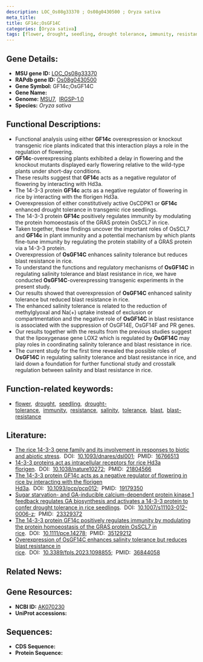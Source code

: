 ```yaml
---
description: LOC_Os08g33370 ; Os08g0430500 ; Oryza sativa
meta_title:
title: GF14c;OsGF14C
categories: [Oryza sativa]
tags: [flower, drought, seedling, drought tolerance, immunity, resistance, salinity, tolerance, blast, blast resistance]
---
```


## Gene Details:
- **MSU gene ID:** [LOC_Os08g33370](http://rice.uga.edu/cgi-bin/ORF_infopage.cgi?orf=LOC_Os08g33370)  
- **RAPdb gene ID:** [Os08g0430500](https://rapdb.dna.affrc.go.jp/locus/?name=Os08g0430500)  
- **Gene Symbol:** GF14c;OsGF14C
- **Gene Name:**
- **Genome:**  [MSU7](http://rice.uga.edu/),&nbsp;&nbsp;[IRGSP-1.0](https://rapdb.dna.affrc.go.jp/download/irgsp1.html)
- **Species:** *Oryza sativa*

## Functional Descriptions:
   - Functional analysis using either **GF14c** overexpression or knockout transgenic rice plants indicated that this interaction plays a role in the regulation of flowering.
   - **GF14c**-overexpressing plants exhibited a delay in flowering and the knockout mutants displayed early flowering relative to the wild-type plants under short-day conditions.
   - These results suggest that **GF14c** acts as a negative regulator of flowering by interacting with Hd3a.
   - The 14-3-3 protein **GF14c** acts as a negative regulator of flowering in rice by interacting with the florigen Hd3a.
   - Overexpression of either constitutively active OsCDPK1 or **GF14c** enhanced drought tolerance in transgenic rice seedlings.
   - The 14-3-3 protein **GF14c** positively regulates immunity by modulating the protein homoeostasis of the GRAS protein OsSCL7 in rice.
   - Taken together, these findings uncover the important roles of OsSCL7 and **GF14c** in plant immunity and a potential mechanism by which plants fine-tune immunity by regulating the protein stability of a GRAS protein via a 14-3-3 protein.
   - Overexpression of **OsGF14C** enhances salinity tolerance but reduces blast resistance in rice.
   - To understand the functions and regulatory mechanisms of **OsGF14C** in regulating salinity tolerance and blast resistance in rice, we have conducted **OsGF14C**-overexpressing transgenic experiments in the present study.
   - Our results showed that overexpression of **OsGF14C** enhanced salinity tolerance but reduced blast resistance in rice.
   - The enhanced salinity tolerance is related to the reduction of methylglyoxal and Na(+) uptake instead of exclusion or compartmentation and the negative role of **OsGF14C** in blast resistance is associated with the suppression of OsGF14E, OsGF14F and PR genes.
   - Our results together with the results from the previous studies suggest that the lipoxygenase gene LOX2 which is regulated by **OsGF14C** may play roles in coordinating salinity tolerance and blast resistance in rice.
   - The current study for the first time revealed the possible roles of **OsGF14C** in regulating salinity tolerance and blast resistance in rice, and laid down a foundation for further functional study and crosstalk regulation between salinity and blast resistance in rice.

## Function-related keywords:
   - [flower](/tags/flower/),&nbsp;&nbsp;[drought](/tags/drought/),&nbsp;&nbsp;[seedling](/tags/seedling/),&nbsp;&nbsp;[drought-tolerance](/tags/drought-tolerance/),&nbsp;&nbsp;[immunity](/tags/immunity/),&nbsp;&nbsp;[resistance](/tags/resistance/),&nbsp;&nbsp;[salinity](/tags/salinity/),&nbsp;&nbsp;[tolerance](/tags/tolerance/),&nbsp;&nbsp;[blast](/tags/blast/),&nbsp;&nbsp;[blast-resistance](/tags/blast-resistance/)

## Literature:
   - [The rice 14-3-3 gene family and its involvement in responses to biotic and abiotic stress](https://www.doi.org/10.1093/dnares/dsl001).&nbsp;&nbsp;DOI:&nbsp;&nbsp;[10.1093/dnares/dsl001](https://www.doi.org/10.1093/dnares/dsl001);&nbsp;&nbsp;PMID:&nbsp;&nbsp;[16766513](https://pubmed.ncbi.nlm.nih.gov/16766513/)
   - [14-3-3 proteins act as intracellular receptors for rice Hd3a florigen](https://www.doi.org/10.1038/nature10272).&nbsp;&nbsp;DOI:&nbsp;&nbsp;[10.1038/nature10272](https://www.doi.org/10.1038/nature10272);&nbsp;&nbsp;PMID:&nbsp;&nbsp;[21804566](https://pubmed.ncbi.nlm.nih.gov/21804566/)
   - [The 14-3-3 protein GF14c acts as a negative regulator of flowering in rice by interacting with the florigen Hd3a](https://www.doi.org/10.1093/pcp/pcp012).&nbsp;&nbsp;DOI:&nbsp;&nbsp;[10.1093/pcp/pcp012](https://www.doi.org/10.1093/pcp/pcp012);&nbsp;&nbsp;PMID:&nbsp;&nbsp;[19179350](https://pubmed.ncbi.nlm.nih.gov/19179350/)
   - [Sugar starvation- and GA-inducible calcium-dependent protein kinase 1 feedback regulates GA biosynthesis and activates a 14-3-3 protein to confer drought tolerance in rice seedlings](https://www.doi.org/10.1007/s11103-012-0006-z).&nbsp;&nbsp;DOI:&nbsp;&nbsp;[10.1007/s11103-012-0006-z](https://www.doi.org/10.1007/s11103-012-0006-z);&nbsp;&nbsp;PMID:&nbsp;&nbsp;[23329372](https://pubmed.ncbi.nlm.nih.gov/23329372/)
   - [The 14-3-3 protein GF14c positively regulates immunity by modulating the protein homoeostasis of the GRAS protein OsSCL7 in rice](https://www.doi.org/10.1111/pce.14278).&nbsp;&nbsp;DOI:&nbsp;&nbsp;[10.1111/pce.14278](https://www.doi.org/10.1111/pce.14278);&nbsp;&nbsp;PMID:&nbsp;&nbsp;[35129212](https://pubmed.ncbi.nlm.nih.gov/35129212/)
   - [Overexpression of OsGF14C enhances salinity tolerance but reduces blast resistance in rice](https://www.doi.org/10.3389/fpls.2023.1098855).&nbsp;&nbsp;DOI:&nbsp;&nbsp;[10.3389/fpls.2023.1098855](https://www.doi.org/10.3389/fpls.2023.1098855);&nbsp;&nbsp;PMID:&nbsp;&nbsp;[36844058](https://pubmed.ncbi.nlm.nih.gov/36844058/)

## Related News:

## Gene Resources:
- **NCBI ID:**  [AK070230](http://www.ncbi.nlm.nih.gov/nuccore/AK070230)
- **UniProt accessions:** [](https://www.uniprot.org/uniprotkb//entry)

## Sequences:
- **CDS Sequence:**
- **Protein Sequence:**

